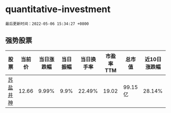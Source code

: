 # quantitative-investment

`最后更新时间：2022-05-06 15:34:27 +0800`

## 强势股票

|股票|当前价|当日涨跌幅|当日振幅|当日换手率|市盈率TTM|总市值|近10日涨跌幅|
|----|----|----|----|----|----|----|----|
|[苏盐井神](https://xueqiu.com/S/SH603299)|12.66|9.99%|9.9%|22.49%|19.02|99.15亿|28.14%|
